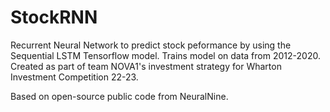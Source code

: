 # StockRNN
Recurrent Neural Network to predict stock peformance by using the Sequential LSTM Tensorflow model. Trains model on data from 2012-2020. 
Created as part of team NOVA1's investment strategy for Wharton Investment Competition 22-23. 

Based on open-source public code from NeuralNine.
